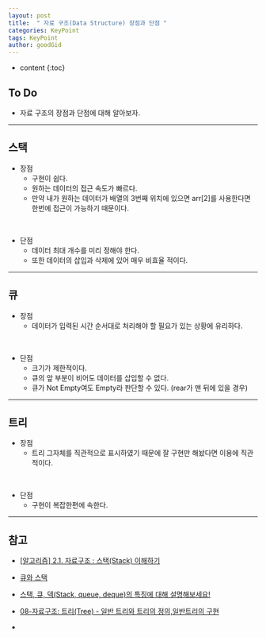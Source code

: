 ```yaml
---
layout: post
title:  " 자료 구조(Data Structure) 장점과 단점 "
categories: KeyPoint
tags: KeyPoint
author: goodGid
---
```

* content
{:toc}

## To Do

* 자료 구조의 장점과 단점에 대해 알아보자.










---

## 스택 

* 장점
    - 구현이 쉽다.
    - 원하는 데이터의 접근 속도가 빠르다.
    - 만약 내가 원하는 데이터가 배열의 3번째 위치에 있으면 arr[2]를 사용한다면 한번에 접근이 가능하기 때문이다. 

<br>

* 단점
    - 데이터 최대 개수를 미리 정해야 한다. 
    - 또한 데이터의 삽입과 삭제에 있어 매우 비효율 적이다.

---

## 큐

* 장점
    - 데이터가 입력된 시간 순서대로 처리해야 할 필요가 있는 상황에 유리하다.

<br>

* 단점
    - 크기가 제한적이다.
    - 큐의 앞 부분이 비어도 데이터를 삽입할 수 없다.
    - 큐가 Not Empty여도 Empty라 판단할 수 있다. (rear가 맨 뒤에 있을 경우)


---

## 트리

* 장점
    - 트리 그자체를 직관적으로 표시하였기 때문에 잘 구현만 해놨다면 이용에 직관적이다.

<br>


* 단점
    - 구현이 복잡한편에 속한다.



---

## 참고

* [[알고리즘] 2.1. 자료구조 : 스택(Stack) 이해하기](http://monsieursongsong.tistory.com/4)

* [큐와 스택](https://prezi.com/pdz2tebitnfv/presentation/)

* [스택, 큐, 덱(Stack, queue, deque)의 특징에 대해 설명해보세요!](http://jeong-pro.tistory.com/97)

* [08-자료구조: 트리(Tree) - 일반 트리와 트리의 정의,일반트리의 구현](https://m.blog.naver.com/PostView.nhn?blogId=justkukaro&logNo=220548164184&proxyReferer=https%3A%2F%2Fwww.google.co.kr%2F)

* []()